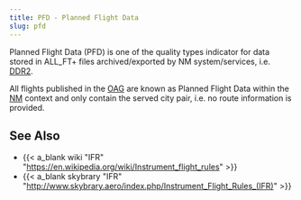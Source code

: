 ```yaml
---
title: PFD - Planned Flight Data
slug: pfd
---
```


Planned Flight Data (PFD) is one of the quality types indicator for data stored
in ALL_FT+ files archived/exported by NM system/services, i.e. [DDR2](ddr2.md).

All flights published in the [OAG](oag.md) are known as Planned Flight Data
within the [NM](nm-cfmu.md) context and only contain the served city pair,
i.e. no route information is provided.


## See Also

* {{< a_blank wiki "IFR" "https://en.wikipedia.org/wiki/Instrument_flight_rules" >}}
* {{< a_blank skybrary "IFR" "http://www.skybrary.aero/index.php/Instrument_Flight_Rules_(IFR)" >}}
